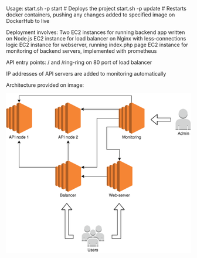 Usage:
start.sh -p start # Deploys the project
start.sh -p update # Restarts docker containers, pushing any changes added to specified image on DockerHub to live

Deployment involves:
Two EC2 instances for running backend app written on Node.js
EC2 instance for load balancer on Nginx with less-connections logic
EC2 instance for webserver, running index.php page
EC2 instance for monitoring of backend servers, implemented with prometheus

API entry points: / and /ring-ring on 80 port of load balancer

IP addresses of API servers are added to monitoring automatically

Architecture provided on image:

![Arhitecutre image](https://github.com/Crocodility/Devops_task/blob/main/diagram.png)
